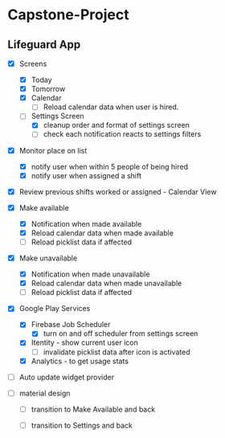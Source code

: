 # Capstone-Project
## Lifeguard App

- [x] Screens
  - [x] Today
  - [x] Tomorrow
  - [x] Calendar
    - [ ] Reload calendar data when user is hired.

  - [ ] Settings Screen
    - [x] cleanup order and format of settings screen
    - [ ] check each notification reacts to settings filters

- [x] Monitor place on list
  - [x] notify user when within 5 people of being hired
  - [x] notify user when assigned a shift
- [x] Review previous shifts worked or assigned - Calendar View

- [x] Make available
  - [x] Notification when made available
  - [x] Reload calendar data when made available
  - [ ] Reload picklist data if affected 

- [x] Make unavailable
  - [x] Notification when made unavailable
  - [x] Reload calendar data when made unavailable
  - [ ] Reload picklist data if affected

- [x] Google Play Services
  - [x] Firebase Job Scheduler
    - [x] turn on and off scheduler from settings screen
  - [x] Itentity - show current user icon
    - [ ] invalidate picklist data after icon is activated 
  - [x] Analytics - to get usage stats

- [ ] Auto update widget provider

- [ ] material design
  - [ ] transition to Make Available and back
  - [ ] transition to Settings and back

